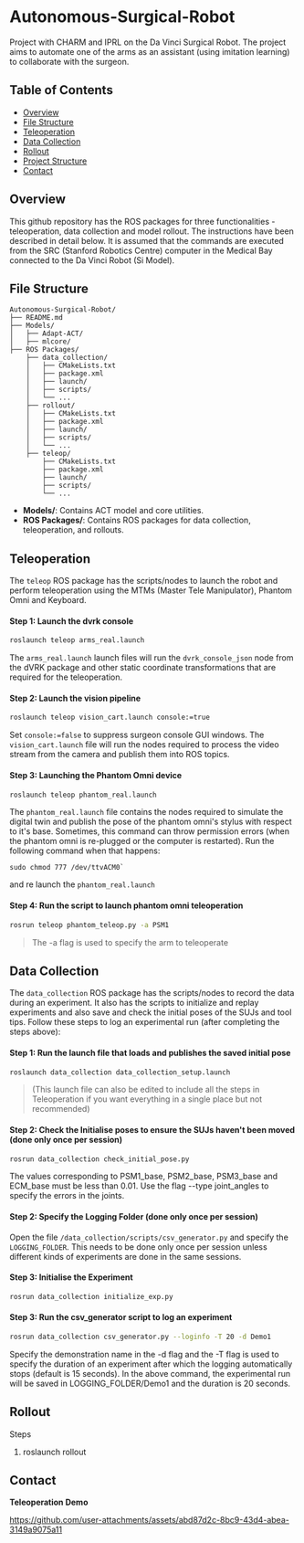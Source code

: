 # Autonomous-Surgical-Robot
Project with CHARM and IPRL on the Da Vinci Surgical Robot. The project aims to automate one of the arms as an assistant (using imitation learning) to collaborate with the surgeon.

## Table of Contents
- [Overview](#overview)
- [File Structure](#File-Structure)
- [Teleoperation](#Teleoperation)
- [Data Collection](#Data-Collection)
- [Rollout](#Rollout)
- [Project Structure](#project-structure)
- [Contact](#contact)

## Overview
This github repository has the ROS packages for three functionalities - teleoperation, data collection and model rollout. The instructions have been described in detail below. It is assumed that the commands are executed from the SRC (Stanford Robotics Centre) computer in the Medical Bay connected to the Da Vinci Robot (Si Model). 

## File Structure
```
Autonomous-Surgical-Robot/
├── README.md
├── Models/
│   ├── Adapt-ACT/
│   ├── mlcore/
├── ROS Packages/
    ├── data_collection/
    │   ├── CMakeLists.txt
    │   ├── package.xml
    │   ├── launch/
    │   ├── scripts/
    │   └── ...
    ├── rollout/
    │   ├── CMakeLists.txt
    │   ├── package.xml
    │   ├── launch/
    │   ├── scripts/
    │   └── ...
    ├── teleop/
        ├── CMakeLists.txt
        ├── package.xml
        ├── launch/
        ├── scripts/
        └── ...

```
- **Models/**: Contains ACT model and core utilities.
- **ROS Packages/**: Contains ROS packages for data collection, teleoperation, and rollouts.
## Teleoperation
The `teleop` ROS package has the scripts/nodes to launch the robot and perform teleoperation using the MTMs (Master Tele Manipulator), Phantom Omni and Keyboard.
#### Step 1: Launch the dvrk console 
```bash
roslaunch teleop arms_real.launch
```
The `arms_real.launch` launch files will run the `dvrk_console_json` node from the dVRK package and other static coordinate transformations that are required for the teleoperation.

#### Step 2: Launch the vision pipeline
```bash
roslaunch teleop vision_cart.launch console:=true
```
Set `console:=false` to suppress surgeon console GUI windows.
The `vision_cart.launch` file will run the nodes required to process the video stream from the camera and publish them into ROS topics. 

#### Step 3: Launching the Phantom Omni device
```bash
roslaunch teleop phantom_real.launch
```
The `phantom_real.launch` file contains the nodes required to simulate the digital twin and publish the pose of the phantom omni's stylus with respect to it's base. Sometimes, this command can throw permission errors (when the phantom omni is re-plugged or the computer is restarted). Run the following command when that happens: 
```
sudo chmod 777 /dev/ttvACM0`
```
and re launch the `phantom_real.launch`

#### Step 4: Run the script to launch phantom omni teleoperation
```bash
rosrun teleop phantom_teleop.py -a PSM1
```
> The -a flag is used to specify the arm to teleoperate

## Data Collection 
The `data_collection` ROS package has the scripts/nodes to record the data during an experiment. It also has the scripts to initialize and replay experiments and also save and check the initial poses of the SUJs and tool tips. Follow these steps to log an experimental run (after completing the steps above):
#### Step 1: Run the launch file that loads and publishes the saved initial pose 
```bash
roslaunch data_collection data_collection_setup.launch
```
> (This launch file can also be edited to include all the steps in Teleoperation if you want everything in a single place but not recommended)

#### Step 2: Check the Initialise poses to ensure the SUJs haven't been moved (done only once per session)
```bash
rosrun data_collection check_initial_pose.py
```
The values corresponding to PSM1_base, PSM2_base, PSM3_base and ECM_base must be less than 0.01. Use the flag --type joint_angles to specify the errors in the joints.

#### Step 2: Specify the Logging Folder (done only once per session)
Open the file `/data_collection/scripts/csv_generator.py` and specify the `LOGGING_FOLDER`. This needs to be done only once per session unless different kinds of experiments are done in the same sessions.

#### Step 3: Initialise the Experiment
```bash
rosrun data_collection initialize_exp.py
```

#### Step 3: Run the csv_generator script to log an experiment
```bash
rosrun data_collection csv_generator.py --loginfo -T 20 -d Demo1
```
Specify the demonstration name in the -d flag and the -T flag is used to specify the duration of an experiment after which the logging automatically stops (default is 15 seconds). In the above command, the experimental run will be saved in LOGGING_FOLDER/Demo1 and the duration is 20 seconds.

#### 
## Rollout 
Steps
1. roslaunch rollout

## Contact




**Teleoperation Demo**


https://github.com/user-attachments/assets/abd87d2c-8bc9-43d4-abea-3149a9075a11

